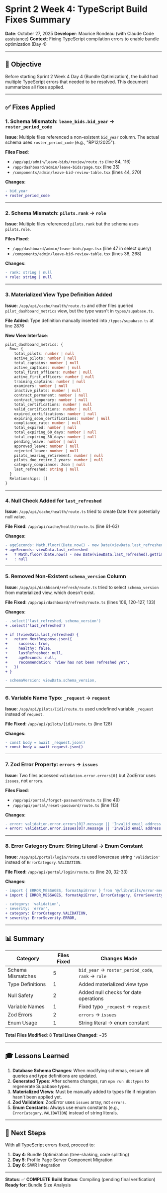 # Sprint 2 Week 4: TypeScript Build Fixes Summary

**Date**: October 27, 2025
**Developer**: Maurice Rondeau (with Claude Code assistance)
**Context**: Fixing TypeScript compilation errors to enable bundle optimization (Day 4)

---

## 🎯 Objective

Before starting Sprint 2 Week 4 Day 4 (Bundle Optimization), the build had multiple TypeScript errors that needed to be resolved. This document summarizes all fixes applied.

---

## ✅ Fixes Applied

### 1. **Schema Mismatch: `leave_bids.bid_year` → `roster_period_code`**

**Issue**: Multiple files referenced a non-existent `bid_year` column. The actual schema uses `roster_period_code` (e.g., "RP12/2025").

**Files Fixed**:
- `/app/api/admin/leave-bids/review/route.ts` (line 84, 116)
- `/app/dashboard/admin/leave-bids/page.tsx` (line 35)
- `/components/admin/leave-bid-review-table.tsx` (lines 44, 270)

**Changes**:
```diff
- bid_year
+ roster_period_code
```

---

### 2. **Schema Mismatch: `pilots.rank` → `role`**

**Issue**: Multiple files referenced `pilots.rank` but the schema uses `pilots.role`.

**Files Fixed**:
- `/app/dashboard/admin/leave-bids/page.tsx` (line 47 in select query)
- `/components/admin/leave-bid-review-table.tsx` (lines 38, 268)

**Changes**:
```diff
- rank: string | null
+ role: string | null
```

---

### 3. **Materialized View Type Definition Added**

**Issue**: `/app/api/cache/health/route.ts` and other files queried `pilot_dashboard_metrics` view, but the type wasn't in `types/supabase.ts`.

**File Added**: Type definition manually inserted into `/types/supabase.ts` at line 2876

**New View Interface**:
```typescript
pilot_dashboard_metrics: {
  Row: {
    total_pilots: number | null
    active_pilots: number | null
    total_captains: number | null
    active_captains: number | null
    total_first_officers: number | null
    active_first_officers: number | null
    training_captains: number | null
    examiners: number | null
    inactive_pilots: number | null
    contract_permanent: number | null
    contract_temporary: number | null
    total_certifications: number | null
    valid_certifications: number | null
    expired_certifications: number | null
    expiring_soon_certifications: number | null
    compliance_rate: number | null
    total_expired: number | null
    total_expiring_60_days: number | null
    total_expiring_30_days: number | null
    pending_leave: number | null
    approved_leave: number | null
    rejected_leave: number | null
    pilots_nearing_retirement: number | null
    pilots_due_retire_2_years: number | null
    category_compliance: Json | null
    last_refreshed: string | null
  }
  Relationships: []
}
```

---

### 4. **Null Check Added for `last_refreshed`**

**Issue**: `/app/api/cache/health/route.ts` tried to create Date from potentially null value.

**File Fixed**: `/app/api/cache/health/route.ts` (line 61-63)

**Changes**:
```diff
- ageSeconds: Math.floor((Date.now() - new Date(viewData.last_refreshed).getTime()) / 1000)
+ ageSeconds: viewData.last_refreshed
+   ? Math.floor((Date.now() - new Date(viewData.last_refreshed).getTime()) / 1000)
+   : null
```

---

### 5. **Removed Non-Existent `schema_version` Column**

**Issue**: `/app/api/dashboard/refresh/route.ts` tried to select `schema_version` from materialized view, which doesn't exist.

**File Fixed**: `/app/api/dashboard/refresh/route.ts` (lines 106, 120-127, 133)

**Changes**:
```diff
- .select('last_refreshed, schema_version')
+ .select('last_refreshed')

+ if (!viewData.last_refreshed) {
+   return NextResponse.json({
+     success: true,
+     healthy: false,
+     lastRefreshed: null,
+     ageSeconds: null,
+     recommendation: 'View has not been refreshed yet',
+   })
+ }

- schemaVersion: viewData.schema_version,
```

---

### 6. **Variable Name Typo: `_request` → `request`**

**Issue**: `/app/api/pilots/[id]/route.ts` used undefined variable `_request` instead of `request`.

**File Fixed**: `/app/api/pilots/[id]/route.ts` (line 128)

**Changes**:
```diff
- const body = await _request.json()
+ const body = await request.json()
```

---

### 7. **Zod Error Property: `errors` → `issues`**

**Issue**: Two files accessed `validation.error.errors[0]` but ZodError uses `issues`, not `errors`.

**Files Fixed**:
- `/app/api/portal/forgot-password/route.ts` (line 49)
- `/app/api/portal/reset-password/route.ts` (line 113)

**Changes**:
```diff
- error: validation.error.errors[0]?.message || 'Invalid email address'
+ error: validation.error.issues[0]?.message || 'Invalid email address'
```

---

### 8. **Error Category Enum: String Literal → Enum Constant**

**Issue**: `/app/api/portal/login/route.ts` used lowercase string `'validation'` instead of `ErrorCategory.VALIDATION`.

**File Fixed**: `/app/api/portal/login/route.ts` (line 20, 32-33)

**Changes**:
```diff
- import { ERROR_MESSAGES, formatApiError } from '@/lib/utils/error-messages'
+ import { ERROR_MESSAGES, formatApiError, ErrorCategory, ErrorSeverity } from '@/lib/utils/error-messages'

- category: 'validation',
- severity: 'error',
+ category: ErrorCategory.VALIDATION,
+ severity: ErrorSeverity.ERROR,
```

---

## 📊 Summary

| Category | Files Fixed | Changes Made |
|----------|-------------|--------------|
| Schema Mismatches | 5 | `bid_year` → `roster_period_code`, `rank` → `role` |
| Type Definitions | 1 | Added materialized view type |
| Null Safety | 2 | Added null checks for date operations |
| Variable Names | 1 | Fixed typo `_request` → `request` |
| Zod Errors | 2 | `errors` → `issues` |
| Enum Usage | 1 | String literal → enum constant |

**Total Files Modified**: 8
**Total Lines Changed**: ~35

---

## 🎓 Lessons Learned

1. **Database Schema Changes**: When modifying schemas, ensure all queries and type definitions are updated.
2. **Generated Types**: After schema changes, run `npm run db:types` to regenerate Supabase types.
3. **Materialized Views**: Must be manually added to types file if migration hasn't been applied yet.
4. **Zod Validation**: ZodError uses `issues` array, not `errors`.
5. **Enum Constants**: Always use enum constants (e.g., `ErrorCategory.VALIDATION`) instead of string literals.

---

## 🚀 Next Steps

With all TypeScript errors fixed, proceed to:
1. **Day 4**: Bundle Optimization (tree-shaking, code splitting)
2. **Day 5**: Profile Page Server Component Migration
3. **Day 6**: SWR Integration

---

**Status**: ✅ **COMPLETE**
**Build Status**: Compiling (pending final verification)
**Ready for**: Bundle Size Analysis


